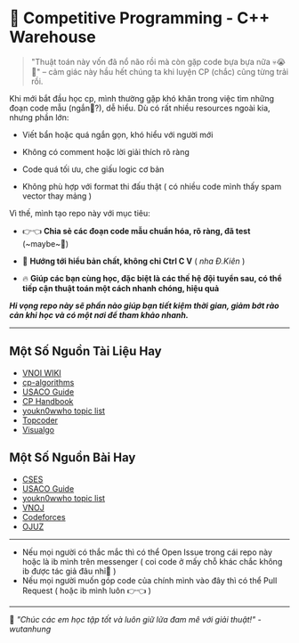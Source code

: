 # 📘 Competitive Programming - C++ Warehouse

> "Thuật toán này vốn đã nổ não rồi mà còn gặp code bựa bựa nữa 💀😭🥀" – cảm giác này hầu hết chúng ta khi luyện CP (chắc) cũng từng trải rồi.



Khi mới bắt đầu học cp, mình thường gặp khó khăn trong việc tìm những đoạn code mẫu (ngắn🐧?), dễ hiểu. Dù có rất nhiều resources ngoài kia, nhưng phần lớn:

- Viết bẩn hoặc quá ngắn gọn, khó hiểu với người mới

- Không có comment hoặc lời giải thích rõ ràng

- Code quá tối ưu, che giấu logic cơ bản

- Không phù hợp với format thi đấu thật ( có nhiều code mình thấy spam vector thay mảng )


Vì thế, mình tạo repo này với mục tiêu:

- 👉👈 **Chia sẻ các đoạn code mẫu chuẩn hóa, rõ ràng, đã test** (~maybe~🐧)

- 🧠 **Hướng tới hiểu bản chất, không chỉ Ctrl C V** ( *nha Đ.Kiên* )

- 🔥 **Giúp các bạn cùng học, đặc biệt là các thế hệ đội tuyển sau, có thể tiếp cận thuật toán một cách nhanh chóng, hiệu quả**

***Hi vọng repo này sẽ phần nào giúp bạn tiết kiệm thời gian, giảm bớt rào cản khi học và có một nơi để tham khảo nhanh.***

---

## Một Số Nguồn Tài Liệu Hay
- [VNOI WIKI](https://wiki.vnoi.info/)
- [cp-algorithms](https://cp-algorithms.com/index.html)
- [USACO Guide](https://usaco.guide/dashboard/)
- [CP Handbook](https://usaco.guide/CPH.pdf#page=3)
- [youkn0wwho topic list](https://youkn0wwho.academy/topic-list)
- [Topcoder](https://www.topcoder.com/thrive/tracks?track=Competitive%20Programming)
- [Visualgo](https://visualgo.net/en)
## Một Số Nguồn Bài Hay
- [CSES](https://cses.fi/problemset/list/)
- [USACO Guide](https://usaco.guide/dashboard/)
- [youkn0wwho topic list](https://youkn0wwho.academy/topic-list)
- [VNOJ](https://oj.vnoi.info/)
- [Codeforces](https://codeforces.com/problemset#)
- [OJUZ](https://oj.uz/)
  
---

- Nếu mọi người có thắc mắc thì có thể Open Issue trong cái repo này hoặc là ib mình trên messenger ( coi code ở mấy chỗ khác chắc không ib được tác giả đâu nhỉ🐧 )
- Nếu mọi người muốn góp code của chính mình vào đây thì có thể Pull Request ( hoặc ib mình luôn 👉👈 )

---
🎯 *"Chúc các em học tập tốt và luôn giữ lửa đam mê với giải thuật!" -wutanhung*

